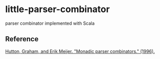 # little-parser-combinator
parser combinator implemented with Scala

## Reference

[Hutton, Graham, and Erik Meijer. "Monadic parser combinators." (1996).](http://www.cs.nott.ac.uk/~pszgmh/monparsing.pdf)
